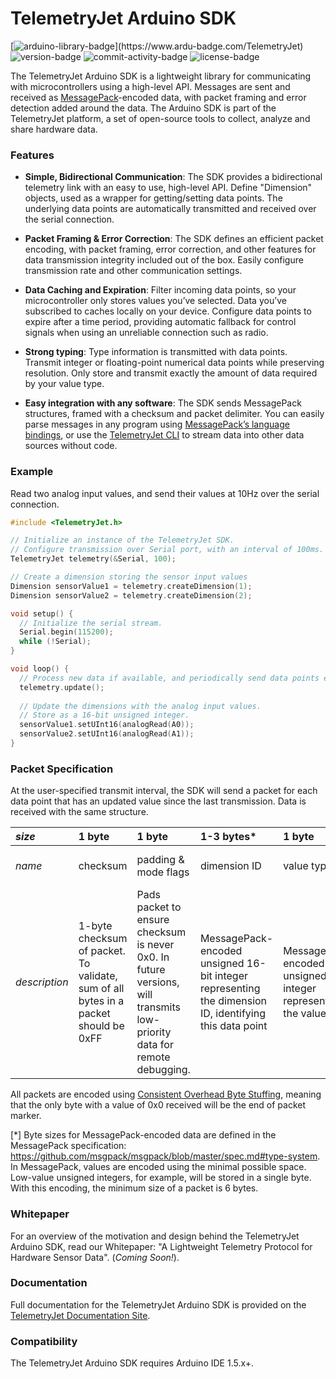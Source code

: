 # TelemetryJet Arduino SDK

[![arduino-library-badge](https://www.ardu-badge.com/badge/TelemetryJet.svg?)](https://www.ardu-badge.com/TelemetryJet)
![version-badge](https://img.shields.io/github/v/release/telemetryjet/telemetryjet-arduino-sdk)
![commit-activity-badge](https://img.shields.io/github/last-commit/telemetryjet/telemetryjet-arduino-sdk)
![license-badge](https://img.shields.io/github/license/telemetryjet/telemetryjet-arduino-sdk)

The TelemetryJet Arduino SDK is a lightweight library for communicating with microcontrollers using a high-level API. Messages are sent and received as [MessagePack](https://msgpack.org/index.html)-encoded data, with packet framing and error detection added around the data. The Arduino SDK is part of the TelemetryJet platform, a set of open-source tools to collect, analyze and share hardware data.

### Features
- **Simple, Bidirectional Communication**: The SDK provides a bidirectional telemetry link with an easy to use, high-level API. Define "Dimension" objects, used as a wrapper for getting/setting data points. The underlying data points are automatically transmitted and received over the serial connection.

- **Packet Framing & Error Correction**: The SDK defines an efficient packet encoding, with packet framing, error correction, and other features for data transmission integrity  included out of the box. Easily configure transmission rate and other communication settings. 

- **Data Caching and Expiration**: Filter incoming data points, so your microcontroller only stores values you’ve selected. Data you’ve subscribed to caches locally on your device. Configure data points to expire after a time period, providing automatic fallback for control signals when using an unreliable connection such as radio.

- **Strong typing**: Type information is transmitted with data points. Transmit integer or floating-point numerical data points while preserving resolution. Only store and transmit exactly the amount of data required by your value type.

- **Easy integration with any software**: The SDK sends MessagePack structures, framed with a checksum and packet delimiter. You can easily parse messages in any program using [MessagePack’s language bindings](https://msgpack.org/index.html), or use the [TelemetryJet CLI](https://github.com/telemetryjet/telemetryjet-cli) to stream data into other data sources without code.

### Example
Read two analog input values, and send their values at 10Hz over the serial connection.
```c++
#include <TelemetryJet.h>

// Initialize an instance of the TelemetryJet SDK.
// Configure transmission over Serial port, with an interval of 100ms.
TelemetryJet telemetry(&Serial, 100);

// Create a dimension storing the sensor input values
Dimension sensorValue1 = telemetry.createDimension(1);
Dimension sensorValue2 = telemetry.createDimension(2);

void setup() {
  // Initialize the serial stream.
  Serial.begin(115200);
  while (!Serial);
}

void loop() {
  // Process new data if available, and periodically send data points every 100ms.
  telemetry.update();
  
  // Update the dimensions with the analog input values.
  // Store as a 16-bit unsigned integer.
  sensorValue1.setUInt16(analogRead(A0));
  sensorValue2.setUInt16(analogRead(A1));
}
```

### Packet Specification
At the user-specified transmit interval, the SDK will send a packet for each data point that has an updated value since the last transmission. 
Data is received with the same structure.

|_size_|1 byte  |1 byte      |1-3 bytes*        |1 byte              |1-9 bytes*|1 byte             |
|:-----|:-------|:-----------|:----------------|:-------------------|:--------|:------------------|
|_name_|checksum|padding & mode flags|dimension ID     |value type          |value    |packet frame marker|
|_description_|1-byte checksum of packet. To validate, sum of all bytes in a packet should be 0xFF|Pads packet to ensure checksum is never 0x0. In future versions, will transmits low-priority data for remote debugging.|MessagePack-encoded unsigned 16-bit integer representing the dimension ID, identifying this data point|MessagePack-encoded unsigned 8-bit integer representing the value type|MessagePack-encoded value, as a boolean, 8-64 bit integer, or 32-64 bit float.|0x0 byte representing the end of packet|

All packets are encoded using [Consistent Overhead Byte Stuffing](https://en.wikipedia.org/wiki/Consistent_Overhead_Byte_Stuffing), meaning that the only byte with a value of 0x0 received will be the end of packet marker. 

[\*] Byte sizes for MessagePack-encoded data are defined in the MessagePack specification: https://github.com/msgpack/msgpack/blob/master/spec.md#type-system. In MessagePack, values are encoded using the minimal possible space. Low-value unsigned integers, for example, will be stored in a single byte. With this encoding, the minimum size of a packet is 6 bytes.

### Whitepaper
For an overview of the motivation and design behind the TelemetryJet Arduino SDK, read our Whitepaper: "A Lightweight Telemetry Protocol for Hardware Sensor Data". (*Coming Soon!*). 

### Documentation
Full documentation for the TelemetryJet Arduino SDK is provided on the [TelemetryJet Documentation Site](https://docs.telemetryjet.com/arduino_sdk/).

### Compatibility

The TelemetryJet Arduino SDK requires Arduino IDE 1.5.x+.
